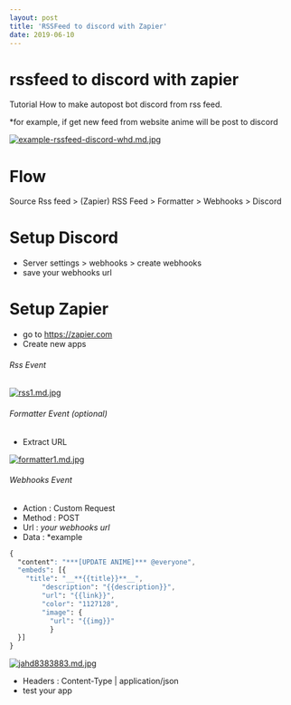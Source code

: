 ```yaml
---
layout: post
title: 'RSSFeed to discord with Zapier'
date: 2019-06-10
---
```


# rssfeed to discord with zapier
Tutorial How to make autopost bot discord from rss feed. 

*for example, if get new feed from website anime will be post to discord

[![example-rssfeed-discord-whd.md.jpg](https://s3.gifyu.com/images/example-rssfeed-discord-whd.md.jpg)](https://gifyu.com/image/EcKY)

# Flow
 Source Rss feed > (Zapier) RSS Feed > Formatter > Webhooks > Discord

# Setup Discord
- Server settings > webhooks > create webhooks
- save your webhooks url

# Setup Zapier
- go to https://zapier.com
- Create new apps

###### Rss Event
[![rss1.md.jpg](https://s3.gifyu.com/images/rss1.md.jpg)](https://gifyu.com/image/EcNu)

###### Formatter Event (optional)
- Extract URL 

[![formatter1.md.jpg](https://s3.gifyu.com/images/formatter1.md.jpg)](https://gifyu.com/image/EcNW)

###### Webhooks Event
- Action : Custom Request
- Method : POST
- Url : *your webhooks url*
- Data :  *example
```css
{
  "content": "***[UPDATE ANIME]*** @everyone",
  "embeds": [{
    "title": "__**{{title}}**__",
        "description": "{{description}}",
        "url": "{{link}}",
        "color": "1127128",
        "image": {
          "url": "{{img}}" 
          }
  }]
}
```

[![jahd8383883.md.jpg](https://s3.gifyu.com/images/jahd8383883.md.jpg)](https://gifyu.com/image/EcNa)

- Headers : Content-Type | application/json
- test your app





